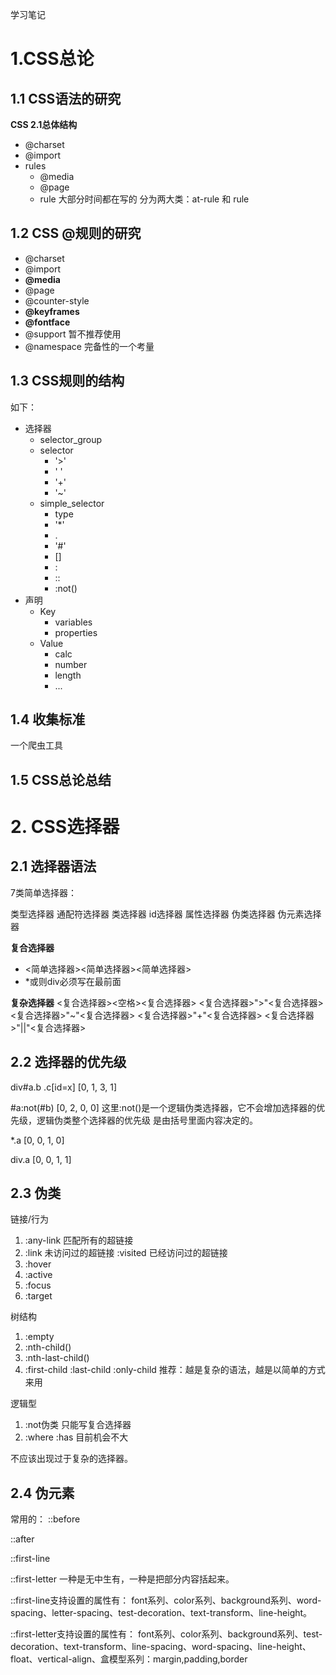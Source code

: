 学习笔记

# 1.CSS总论
## 1.1 CSS语法的研究
**CSS 2.1总体结构**
* @charset
* @import
* rules
   * @media
   * @page
   * rule 大部分时间都在写的
分为两大类：at-rule 和 rule

## 1.2 CSS @规则的研究
* @charset
* @import
* **@media** 
* @page
* @counter-style
* **@keyframes**
* **@fontface**
* @support 暂不推荐使用
* @namespace 完备性的一个考量

## 1.3 CSS规则的结构
如下：
* 选择器 
   * selector_group
   * selector
      * '>'
      * ' '
      * '+'
      * '~'
   * simple_selector
      * type
      * '*'
      * .
      * '#'
      * []
      * :
      * ::
      * :not()
* 声明
   * Key 
      * variables
      * properties
   * Value
      * calc
      * number
      * length
      * ...


## 1.4 收集标准
一个爬虫工具

## 1.5 CSS总论总结

# 2. CSS选择器

## 2.1 选择器语法
7类简单选择器：

类型选择器
通配符选择器
类选择器
id选择器
属性选择器
伪类选择器
伪元素选择器

**复合选择器**
* <简单选择器><简单选择器><简单选择器>
* *或则div必须写在最前面

**复杂选择器**
   <复合选择器><空格><复合选择器>
   <复合选择器>">"<复合选择器>
   <复合选择器>"~"<复合选择器>
   <复合选择器>"+"<复合选择器>
   <复合选择器>"||"<复合选择器>

## 2.2 选择器的优先级
div#a.b .c[id=x]
[0, 1, 3, 1] 

#a:not(#b)
[0, 2, 0, 0]
这里:not()是一个逻辑伪类选择器，它不会增加选择器的优先级，逻辑伪类整个选择器的优先级
是由括号里面内容决定的。

*.a
[0, 0, 1, 0]

div.a
[0, 0, 1, 1]

## 2.3 伪类

链接/行为
1. :any-link 匹配所有的超链接
2. :link 未访问过的超链接 :visited 已经访问过的超链接
3. :hover
4. :active
5. :focus
6. :target

树结构
1. :empty
2. :nth-child()
3. :nth-last-child()
4. :first-child :last-child :only-child
推荐：越是复杂的语法，越是以简单的方式来用

逻辑型
1. :not伪类 只能写复合选择器
2. :where :has 目前机会不大

不应该出现过于复杂的选择器。

## 2.4 伪元素
常用的：
::before

::after

::first-line

::first-letter
一种是无中生有，一种是把部分内容括起来。

::first-line支持设置的属性有：
font系列、color系列、background系列、word-spacing、letter-spacing、test-decoration、text-transform、line-height。

::first-letter支持设置的属性有：
font系列、color系列、background系列、test-decoration、text-transform、line-spacing、word-spacing、line-height、float、vertical-align、盒模型系列：margin,padding,border